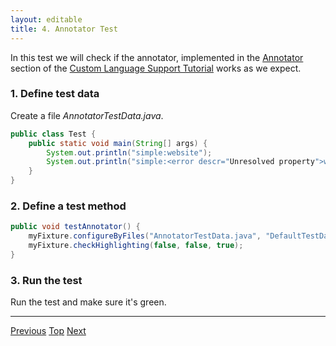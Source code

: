 ```yaml
---
layout: editable
title: 4. Annotator Test
---
```


In this test we will check if the annotator, implemented in the
[Annotator](annotator.html) section
of the
[Custom Language Support Tutorial](cls_tutorial.html)
works as we expect.

### 1. Define test data

Create a file *AnnotatorTestData.java*.

```java
public class Test {
    public static void main(String[] args) {
        System.out.println("simple:website");
        System.out.println("simple:<error descr="Unresolved property">websit"</error>);
    }
}
```

### 2. Define a test method

```java
public void testAnnotator() {
    myFixture.configureByFiles("AnnotatorTestData.java", "DefaultTestData.simple");
    myFixture.checkHighlighting(false, false, true);
}
```

### 3. Run the test

Run the test and make sure it's green.

-----

[Previous](completion_test.html) [Top](writing_tests_for_plugins.html) [Next](formatter_test.html)

